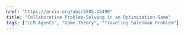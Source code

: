 ```yaml
---
href: "https://arxiv.org/abs/2505.15490"
title: "Collaborative Problem-Solving in an Optimization Game"
tags: ["LLM Agents", "Game Theory", "Traveling Salesman Problem"]
---
```

